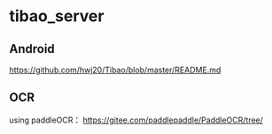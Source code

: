 # tibao_server

## Android 
https://github.com/hwj20/Tibao/blob/master/README.md


## OCR

using paddleOCR： https://gitee.com/paddlepaddle/PaddleOCR/tree/


